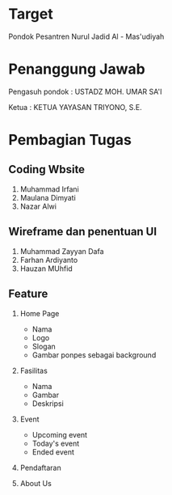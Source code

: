 # Target 
Pondok Pesantren Nurul Jadid Al - Mas'udiyah

# Penanggung Jawab
Pengasuh pondok : USTADZ MOH. UMAR SA'I

Ketua : KETUA YAYASAN TRIYONO, S.E.

# Pembagian Tugas
## Coding Wbsite
1. Muhammad Irfani
2. Maulana Dimyati
3. Nazar Alwi

## Wireframe dan penentuan UI
1. Muhammad Zayyan Dafa
2. Farhan Ardiyanto
3. Hauzan MUhfid

## Feature
1. Home Page
    * Nama
    * Logo
    * Slogan
    * Gambar ponpes sebagai background
2. Fasilitas
    * Nama
    * Gambar
    * Deskripsi
3. Event
    * Upcoming event
    * Today's event
    * Ended event
4. Pendaftaran

5. About Us
